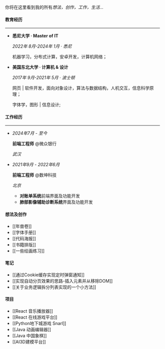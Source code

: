 

你将在这里看到我的所有*想法，创作，工作，生活...*


#### 教育经历
---

+ **悉尼大学 · Master of IT**
  
  *2022年 8月-2024年 1月 · 悉尼*
  
  机器学习，分布式计算，安卓开发，计算机网络；

+ **美国东北大学 · 计算机 & 设计**
  
  *2017年 9月-2021年 5月 · 波士顿*
  
  网页 | 软件开发，面向对象设计，算法与数据结构，人机交互，信息科学原理；
  
  字体学，图形 | 信息设计;

#### 工作经历
---
- *2024年7月 - 至今*

	**前端工程师** @微众银行
	
	*武汉*


- *2021年9月 - 2022年6月*

	**前端工程师** @数坤科技
	
	*北京*
	
	- **对账单系统**前端界面及功能开发
	- **肺部影像辅助诊断系统**界面及功能开发

#### 想法及创作

- [[年兽卷]]
- [[字体手册]]
- [[代码海报]]
- [[书籍排版]]
- [[一些绘画练习]]

#### 笔记

- [[通过Cookie缓存实现定时弹窗通知]]
- [[实现自动分页效果的思路-插入元素并从移除DOM]]
- [[关于业务逻辑拆分列表实现的一个小方法]]
#### 项目

- [[React 音乐播放器]]
- [[React 在线游戏平台]]
- [[Python地下城游戏 Snarl]]
- [[Java 动画编辑器]]
- [[Java 中国象棋]]
- [[AI3D建模平台]]



